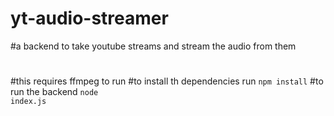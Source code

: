 # yt-audio-streamer
#a backend to take youtube streams and stream the audio from them
#
#this requires ffmpeg to run
#to install th dependencies run <code>npm install</code> 
#to run the backend <code>node index.js</code> 
